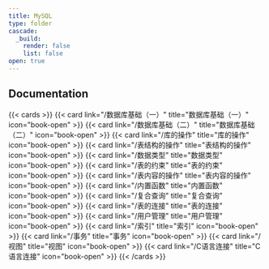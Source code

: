 ```yaml
---
title: MySQL
type: folder
cascade:
  _build:
    render: false
    list: false
open: true
---
```


## Documentation

{{< cards >}}
  {{< card link="/数据库基础（一）" title="数据库基础（一）" icon="book-open" >}}
  {{< card link="/数据库基础（二）" title="数据库基础（二）" icon="book-open" >}}
  {{< card link="/库的操作" title="库的操作" icon="book-open" >}}
  {{< card link="/表结构的操作" title="表结构的操作" icon="book-open" >}}
  {{< card link="/数据类型" title="数据类型" icon="book-open" >}}
  {{< card link="/表的约束" title="表的约束" icon="book-open" >}}
  {{< card link="/表内容的操作" title="表内容的操作" icon="book-open" >}}
  {{< card link="/内置函数" title="内置函数" icon="book-open" >}}
  {{< card link="/复合查询" title="复合查询" icon="book-open" >}}
  {{< card link="/表的连接" title="表的连接" icon="book-open" >}}
  {{< card link="/用户管理" title="用户管理" icon="book-open" >}}
  {{< card link="/索引" title="索引" icon="book-open" >}}
  {{< card link="/事务" title="事务" icon="book-open" >}}
  {{< card link="/视图" title="视图" icon="book-open" >}}
  {{< card link="/C语言连接" title="C语言连接" icon="book-open" >}}
{{< /cards >}}
